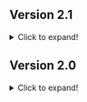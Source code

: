 ## Version 2.1

<details>
	<summary>Click to expand!</summary>

### Bug Fixes

- Push effects no longer pushes a props.

### New features

- Able to specify prohibited gamemodes to restrict satellite cannon usage.
- Minigun Ability
- Healing Ability

### Improvements

- Disabled ammo type will not show up in ammo select menu
- When try to shoot disabled ammo, it will change to IDLE.


### Refactor

- Refactored the code to make feature extension easier.

</details>


## Version 2.0
<details>
	<summary>Click to expand!</summary>

### Bug Fixes

- Fixed inconsistency between visual radius and actual radius
- Fixed ring closing effect is not consistent with burst delay settings
- Fixed trace position is not set to valid position when previous satellite cannon not detonated and new satellite cannon fired.


### New features

- Settings can be individual when `sm_satellite_****_global` is 0 except ammo specific ,cooldown and damage.
- Friendly fire can be toggled.

### Refactor

- Refactored the code to make feature extension easier.


</details>
